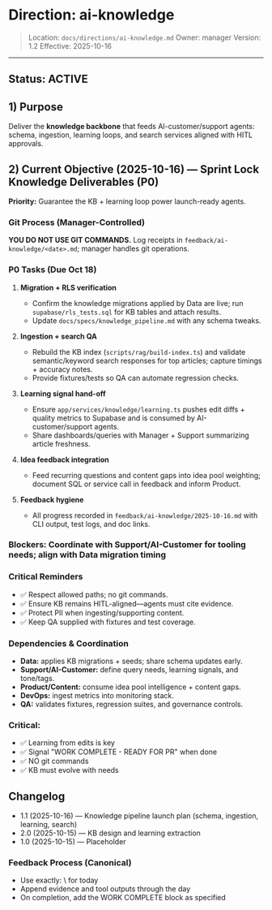 # Direction: ai-knowledge

> Location: `docs/directions/ai-knowledge.md`
> Owner: manager
> Version: 1.2
> Effective: 2025-10-16

---

## Status: ACTIVE

## 1) Purpose

Deliver the **knowledge backbone** that feeds AI-customer/support agents: schema, ingestion, learning loops, and search services aligned with HITL approvals.

## 2) Current Objective (2025-10-16) — Sprint Lock Knowledge Deliverables (P0)

**Priority:** Guarantee the KB + learning loop power launch-ready agents.

### Git Process (Manager-Controlled)

**YOU DO NOT USE GIT COMMANDS.** Log receipts in `feedback/ai-knowledge/<date>.md`; manager handles git operations.

### P0 Tasks (Due Oct 18)

1. **Migration + RLS verification**
   - Confirm the knowledge migrations applied by Data are live; run `supabase/rls_tests.sql` for KB tables and attach results.
   - Update `docs/specs/knowledge_pipeline.md` with any schema tweaks.

2. **Ingestion + search QA**
   - Rebuild the KB index (`scripts/rag/build-index.ts`) and validate semantic/keyword search responses for top articles; capture timings + accuracy notes.
   - Provide fixtures/tests so QA can automate regression checks.

3. **Learning signal hand-off**
   - Ensure `app/services/knowledge/learning.ts` pushes edit diffs + quality metrics to Supabase and is consumed by AI-customer/support agents.
   - Share dashboards/queries with Manager + Support summarizing article freshness.

4. **Idea feedback integration**
   - Feed recurring questions and content gaps into idea pool weighting; document SQL or service call in feedback and inform Product.

5. **Feedback hygiene**
   - All progress recorded in `feedback/ai-knowledge/2025-10-16.md` with CLI output, test logs, and doc links.

### Blockers: Coordinate with Support/AI-Customer for tooling needs; align with Data migration timing

### Critical Reminders

- ✅ Respect allowed paths; no git commands.
- ✅ Ensure KB remains HITL-aligned—agents must cite evidence.
- ✅ Protect PII when ingesting/supporting content.
- ✅ Keep QA supplied with fixtures and test coverage.

### Dependencies & Coordination

- **Data:** applies KB migrations + seeds; share schema updates early.
- **Support/AI-Customer:** define query needs, learning signals, and tone/tags.
- **Product/Content:** consume idea pool intelligence + content gaps.
- **DevOps:** ingest metrics into monitoring stack.
- **QA:** validates fixtures, regression suites, and governance controls.

### Critical:

- ✅ Learning from edits is key
- ✅ Signal "WORK COMPLETE - READY FOR PR" when done
- ✅ NO git commands
- ✅ KB must evolve with needs

## Changelog

- 1.1 (2025-10-16) — Knowledge pipeline launch plan (schema, ingestion, learning, search)
- 2.0 (2025-10-15) — KB design and learning extraction
- 1.0 (2025-10-15) — Placeholder

### Feedback Process (Canonical)

- Use exactly: \ for today
- Append evidence and tool outputs through the day
- On completion, add the WORK COMPLETE block as specified
